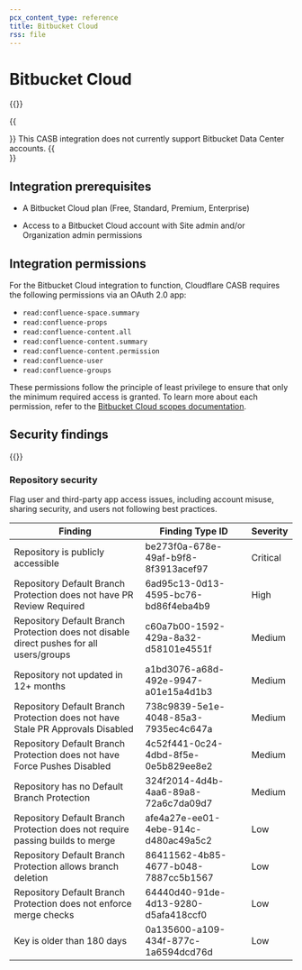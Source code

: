 ```yaml
---
pcx_content_type: reference
title: Bitbucket Cloud
rss: file
---
```


# Bitbucket Cloud

{{<render file="casb/_integration-description.md" withParameters="Bitbucket Cloud;;Bitbucket Cloud account">}}

{{<Aside type="note">}}
This CASB integration does not currently support Bitbucket Data Center accounts.
{{</Aside>}}

## Integration prerequisites

- A Bitbucket Cloud plan (Free, Standard, Premium, Enterprise)

- Access to a Bitbucket Cloud account with Site admin and/or Organization admin permissions

## Integration permissions

For the Bitbucket Cloud integration to function, Cloudflare CASB requires the following permissions via an OAuth 2.0 app:

- `read:confluence-space.summary`
- `read:confluence-props`
- `read:confluence-content.all`
- `read:confluence-content.summary`
- `read:confluence-content.permission`
- `read:confluence-user`
- `read:confluence-groups`

These permissions follow the principle of least privilege to ensure that only the minimum required access is granted. To learn more about each permission, refer to the [Bitbucket Cloud scopes documentation](https://developer.atlassian.com/cloud/bitbucket/rest/intro/#oauth-2-0).

## Security findings

{{<render file="casb/_security-findings.md" withParameters="Bitbucket Cloud;;bitbucket-cloud">}}

### Repository security

Flag user and third-party app access issues, including account misuse, sharing security, and users not following best practices.

| Finding                                                                                  | Finding Type ID                      | Severity |
| ---------------------------------------------------------------------------------------- | ------------------------------------ | -------- |
| Repository is publicly accessible                                                        | be273f0a-678e-49af-b9f8-8f3913acef97 | Critical |
| Repository Default Branch Protection does not have PR Review Required                    | 6ad95c13-0d13-4595-bc76-bd86f4eba4b9 | High     |
| Repository Default Branch Protection does not disable direct pushes for all users/groups | c60a7b00-1592-429a-8a32-d58101e4551f | Medium   |
| Repository not updated in 12+ months                                                     | a1bd3076-a68d-492e-9947-a01e15a4d1b3 | Medium   |
| Repository Default Branch Protection does not have Stale PR Approvals Disabled           | 738c9839-5e1e-4048-85a3-7935ec4c647a | Medium   |
| Repository Default Branch Protection does not have Force Pushes Disabled                 | 4c52f441-0c24-4dbd-8f5e-0e5b829ee8e2 | Medium   |
| Repository has no Default Branch Protection                                              | 324f2014-4d4b-4aa6-89a8-72a6c7da09d7 | Medium   |
| Repository Default Branch Protection does not require passing builds to merge            | afe4a27e-ee01-4ebe-914c-d480ac49a5c2 | Low      |
| Repository Default Branch Protection allows branch deletion                              | 86411562-4b85-4677-b048-7887cc5b1567 | Low      |
| Repository Default Branch Protection does not enforce merge checks                       | 64440d40-91de-4d13-9280-d5afa418ccf0 | Low      |
| Key is older than 180 days                                                               | 0a135600-a109-434f-877c-1a6594dcd76d | Low      |
